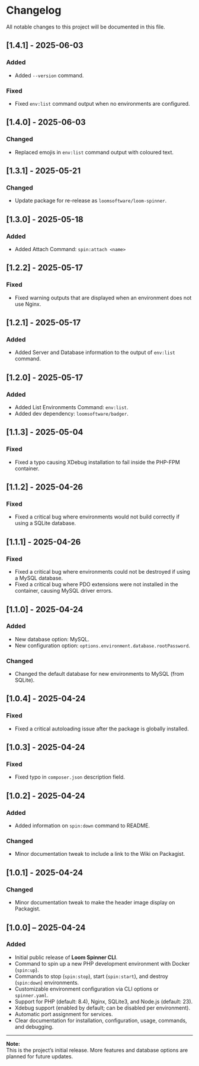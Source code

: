 # Changelog

All notable changes to this project will be documented in this file.

## [1.4.1] - 2025-06-03
### Added
- Added `--version` command.

### Fixed
- Fixed `env:list` command output when no environments are configured.

## [1.4.0] - 2025-06-03
### Changed
- Replaced emojis in `env:list` command output with coloured text.

## [1.3.1] - 2025-05-21
### Changed
- Update package for re-release as `loomsoftware/loom-spinner`.

## [1.3.0] - 2025-05-18
### Added
- Added Attach Command: `spin:attach <name>`

## [1.2.2] - 2025-05-17
### Fixed
- Fixed warning outputs that are displayed when an environment does not use Nginx.

## [1.2.1] - 2025-05-17
### Added
- Added Server and Database information to the output of `env:list` command.

## [1.2.0] - 2025-05-17
### Added
- Added List Environments Command: `env:list`.
- Added dev dependency: `loomsoftware/badger`.

## [1.1.3] - 2025-05-04
### Fixed
- Fixed a typo causing XDebug installation to fail inside the PHP-FPM container.

## [1.1.2] - 2025-04-26
### Fixed
- Fixed a critical bug where environments would not build correctly if using a SQLite database.

## [1.1.1] - 2025-04-26
### Fixed
- Fixed a critical bug where environments could not be destroyed if using a MySQL database.
- Fixed a critical bug where PDO extensions were not installed in the container, causing MySQL driver errors.

## [1.1.0] - 2025-04-24
### Added
- New database option: MySQL.
- New configuration option: `options.environment.database.rootPassword`.

### Changed
- Changed the default database for new environments to MySQL (from SQLite).

## [1.0.4] - 2025-04-24
### Fixed
- Fixed a critical autoloading issue after the package is globally installed.

## [1.0.3] - 2025-04-24
### Fixed
- Fixed typo in `composer.json` description field.

## [1.0.2] - 2025-04-24
### Added
- Added information on `spin:down` command to README.

### Changed
- Minor documentation tweak to include a link to the Wiki on Packagist.

## [1.0.1] - 2025-04-24
### Changed
- Minor documentation tweak to make the header image display on Packagist.

## [1.0.0] – 2025-04-24
### Added
- Initial public release of **Loom Spinner CLI**.
- Command to spin up a new PHP development environment with Docker (`spin:up`).
- Commands to stop (`spin:stop`), start (`spin:start`), and destroy (`spin:down`) environments.
- Customizable environment configuration via CLI options or `spinner.yaml`.
- Support for PHP (default: 8.4), Nginx, SQLite3, and Node.js (default: 23).
- Xdebug support (enabled by default; can be disabled per environment).
- Automatic port assignment for services.
- Clear documentation for installation, configuration, usage, commands, and debugging.

---

**Note:**  
This is the project’s initial release. More features and database options are planned for future updates.